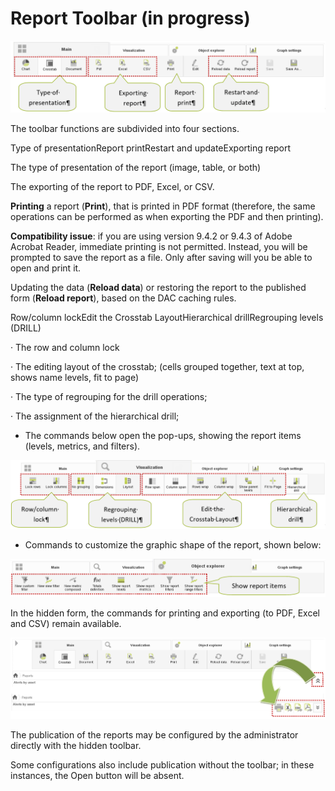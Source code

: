 # Report Toolbar \(in progress\)

![](../../.gitbook/assets/image%20%2812%29.png)

The toolbar functions are subdivided into four sections.

Type of presentationReport printRestart and updateExporting report

The type of presentation of the report \(image, table, or both\)

The exporting of the report to PDF, Excel, or CSV.

**Printing** a report \(**Print**\), that is printed in PDF format \(therefore, the same operations can be performed as when exporting the PDF and then printing\).

**Compatibility issue**: if you are using version 9.4.2 or 9.4.3 of Adobe Acrobat Reader, immediate printing is not permitted. Instead, you will be prompted to save the report as a file. Only after saving will you be able to open and print it.

Updating the data \(**Reload data**\) or restoring the report to the published form \(**Reload report**\), based on the DAC caching rules.

Row/column lockEdit the Crosstab LayoutHierarchical drillRegrouping levels \(DRILL\)

·        The row and column lock

·        The editing layout of the crosstab; \(cells grouped together, text at top, shows name levels, fit to page\)

·        The type of regrouping for the drill operations;

·        The assignment of the hierarchical drill;

* The commands below open the pop-ups, showing the report items \(levels, metrics, and filters\).

![](../../.gitbook/assets/image%20%286%29.png)

* Commands to customize the graphic shape of the report, shown below:

![](../../.gitbook/assets/image.png)

In the hidden form, the commands for printing and exporting \(to PDF, Excel and CSV\) remain available.

![](../../.gitbook/assets/image%20%2817%29.png)

The publication of the reports may be configured by the administrator directly with the hidden toolbar.

Some configurations also include publication without the toolbar; in these instances, the Open button will be absent.  


